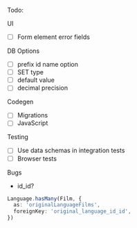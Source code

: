 Todo:

UI

- [ ] Form element error fields

DB Options

- [ ] prefix id name option
- [ ] SET type
- [ ] default value
- [ ] decimal precision

Codegen

- [ ] Migrations
- [ ] JavaScript

Testing

- [ ] Use data schemas in integration tests
- [ ] Browser tests

Bugs

- id_id?

```ts
Language.hasMany(Film, {
  as: 'originalLanguageFilms',
  foreignKey: 'original_language_id_id',
})
```
